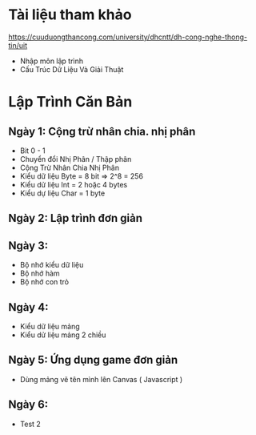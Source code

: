 # Tài liệu tham khảo
https://cuuduongthancong.com/university/dhcntt/dh-cong-nghe-thong-tin/uit
- Nhập môn lập trình
- Cấu Trúc Dữ Liệu Và Giải Thuật

# Lập Trình Căn Bản

## Ngày 1: Cộng trừ nhân chia. nhị phân

- Bit 0 - 1
- Chuyển đổi Nhị Phân / Thập phân
- Cộng Trừ Nhân Chia Nhị Phân
- Kiểu dữ liệu Byte = 8 bit => 2^8 = 256
- Kiểu dử liệu Int = 2 hoặc 4 bytes
- Kiểu dự liệu Char = 1 byte


## Ngày 2: Lập trình đơn giản


## Ngày 3:

- Bộ nhớ kiểu dữ liệu
- Bộ nhớ hàm
- Bộ nhớ con trỏ

## Ngày 4:
- Kiểu dữ liệu mảng
- Kiểu dử liệu mảng 2 chiều

## Ngày 5: Ứng dụng game đơn giản
- Dùng mảng vẽ tên mình lên Canvas ( Javascript )

## Ngày 6:
- Test 2
